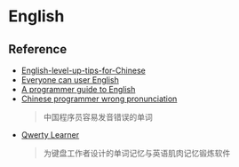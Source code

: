 # English

## Reference

- [English-level-up-tips-for-Chinese](https://github.com/byoungd/English-level-up-tips-for-Chinese) 
- [Everyone can user English](https://github.com/xiaolai/everyone-can-use-english)
- [A programmer guide to English](https://github.com/yujiangshui/A-Programmers-Guide-to-English)
- [Chinese programmer wrong pronunciation](https://github.com/shimohq/chinese-programmer-wrong-pronunciation)
    > 中国程序员容易发音错误的单词
- [Qwerty Learner](https://github.com/Kaiyiwing/qwerty-learner)
    > 为键盘工作者设计的单词记忆与英语肌肉记忆锻炼软件
